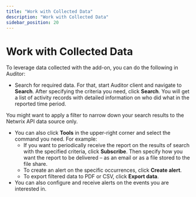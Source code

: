 ```yaml
---
title: "Work with Collected Data"
description: "Work with Collected Data"
sidebar_position: 20
---
```


# Work with Collected Data

To leverage data collected with the add-on, you can do the following in Auditor:

- Search for required data. For that, start Auditor client and navigate to **Search**. After
  specifying the criteria you need, click **Search**. You will get a list of activity records with
  detailed information on who did what in the reported time period.

You might want to apply a filter to narrow down your search results to the Netwrix API data source
only.

- You can also click **Tools** in the upper-right corner and select the command you need. For
  example:
    - If you want to periodically receive the report on the results of search with the specified
      criteria, click **Subscribe**. Then specify how you want the report to be delivered – as an
      email or as a file stored to the file share.
    - To create an alert on the specific occurrences, click **Create alert**.
    - To export filtered data to PDF or CSV, click **Export data**.
- You can also configure and receive alerts on the events you are interested in.
